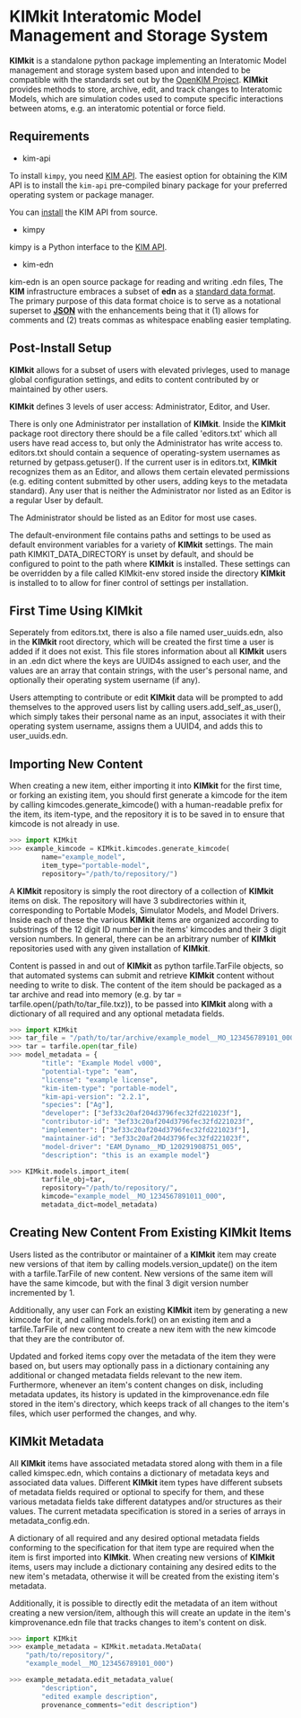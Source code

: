 # KIMkit Interatomic Model Management and Storage System

**KIMkit** is a standalone python package implementing an Interatomic Model management and storage system based upon and intended to be compatible with the standards set out by the [OpenKIM Project](https://openkim.org). **KIMkit** provides methods to store, archive, edit, and track changes to Interatomic Models, which are simulation codes used to compute specific interactions between atoms, e.g. an interatomic potential or force field.

## Requirements

- kim-api

To install `kimpy`, you need [KIM API](https://openkim.org/kim-api). The
easiest option for obtaining the KIM API is to install the `kim-api`
pre-compiled binary package for your preferred operating system or package
manager.

You can
[install](https://openkim.org/doc/usage/obtaining-models#installing_api)
the KIM API from source.

- kimpy

kimpy is a Python interface to the [KIM API](https://openkim.org/kim-api).

- kim-edn

kim-edn is an open source package for reading and writing .edn files,
The **KIM** infrastructure embraces a subset of **edn** as a
[standard data format](https://openkim.org/doc/schema/edn-format). The
primary purpose of this data format choice is to serve as a notational
superset to [**JSON**](https://en.wikipedia.org/wiki/JSON) with the
enhancements being that it (1) allows for comments and (2) treats commas as
whitespace enabling easier templating.

## Post-Install Setup

**KIMkit** allows for a subset of users with elevated privleges, used to manage global configuration settings, and
edits to content contributed by or maintained by other users.

**KIMkit** defines 3 levels of user access: Administrator, Editor, and User.

There is only one Administrator per installation of **KIMkit**. Inside the **KIMkit** package root directory there should be
a file called 'editors.txt' which all users have read access to, but only the Administrator has write access to. editors.txt should contain a sequence of operating-system usernames as returned by getpass.getuser().
If the current user is in editors.txt, **KIMkit** recognizes them as an Editor, and allows them certain
elevated permissions (e.g. editing content submitted by other users, adding keys to the metadata standard).
Any user that is neither the Administrator nor listed as an Editor is a regular User by default.

The Administrator should be listed as an Editor for most use cases.

The default-environment file contains paths and settings to be used as default environment variables for a variety of **KIMkit** settings. The main path KIMKIT_DATA_DIRECTORY is unset by default, and should be configured to point to the path where **KIMkit** is installed. These settings can be overridden by a file called KIMkit-env stored inside the directory **KIMkit** is installed to to allow for finer control of settings per installation.

## First Time Using KIMkit

Seperately from editors.txt, there is also a file named user_uuids.edn, also in the **KIMkit** root directory, which will be created the first time a user is added if it does not exist.
This file stores information about all **KIMkit** users in an .edn dict where the keys are
UUID4s assigned to each user, and the values are an array that contain strings, with the user's personal name,
and optionally their operating system username (if any).

Users attempting to contribute or edit **KIMkit** data will be prompted to add themselves to the approved users list
by calling users.add_self_as_user(), which simply takes their personal name as an input, associates it with their
operating system username, assigns them a UUID4, and adds this to user_uuids.edn.

## Importing New Content

When creating a new item, either importing it into **KIMkit** for the first time, or forking an existing item,
you should first generate a kimcode for the item by calling kimcodes.generate_kimcode() with a human-readable prefix
for the item, its item-type, and the repository it is to be saved in to ensure that kimcode is not already in use.


```py
>>> import KIMkit
>>> example_kimcode = KIMkit.kimcodes.generate_kimcode(
        name="example_model",
        item_type="portable-model",
        repository="/path/to/repository/")
```

A **KIMkit** repository is simply the root directory of a collection of **KIMkit** items on disk. The repository will have 3 subdirectories within it, corresponding to Portable Models, Simulator Models, and Model Drivers. Inside each of these the various **KIMkit** items are organized according to substrings of the 12 digit ID number in the items' kimcodes and their 3 digit version numbers. In general, there can be an arbitrary number of **KIMkit** repositories used with any given installation of **KIMkit**.

Content is passed in and out of **KIMkit** as python tarfile.TarFile objects, so that automated systems can submit and retrieve **KIMkit** content without needing to write to disk. The content of the item should be packaged as a tar archive and read into memory (e.g. by tar = tarfile.open(/path/to/tar_file.txz)), to be passed into **KIMkit**
along with a dictionary of all required and any optional metadata fields.

```py
>>> import KIMkit
>>> tar_file = "/path/to/tar/archive/example_model__MO_123456789101_000.txz"
>>> tar = tarfile.open(tar_file)
>>> model_metadata = {
        "title": "Example Model v000",
        "potential-type": "eam",
        "license": "example license",
        "kim-item-type": "portable-model",
        "kim-api-version": "2.2.1",
        "species": ["Ag"],
        "developer": ["3ef33c20af204d3796fec32fd221023f"],
        "contributor-id": "3ef33c20af204d3796fec32fd221023f",
        "implementer": ["3ef33c20af204d3796fec32fd221023f"],
        "maintainer-id": "3ef33c20af204d3796fec32fd221023f",
        "model-driver": "EAM_Dynamo__MD_120291908751_005",
        "description": "this is an example model"}

>>> KIMkit.models.import_item(
        tarfile_obj=tar,
        repository="/path/to/repository/",
        kimcode="example_model__MO_1234567891011_000",
        metadata_dict=model_metadata)
```

## Creating New Content From Existing KIMkit Items

Users listed as the contributor or maintainer of a **KIMkit** item may create new versions of that item by calling
models.version_update() on the item with a tarfile.TarFile of new content. New versions of the same item will have the same
kimcode, but with the final 3 digit version number incremented by 1.

Additionally, any user can Fork an existing **KIMkit** item by generating a new kimcode for it, and calling models.fork()
on an existing item and a tarfile.TarFile of new content to create a new item with the new kimcode that they are the contributor of.

Updated and forked items copy over the metadata of the item they were based on, but users may optionally pass in a dictionary
containing any additional or changed metadata fields relevant to the new item. Furthermore, whenever an item's content changes on disk, including metadata updates, its history is updated in the kimprovenance.edn file stored in the item's directory, which keeps track of all changes to the item's files, which user performed the changes, and why.

## KIMkit Metadata

All **KIMkit** items have associated metadata stored along with them in a file called kimspec.edn, which contains a dictionary of metadata keys and associated data values. Different **KIMkit** item types have different subsets of metadata fields required or optional to specify for them, and these various metadata fields take different datatypes and/or structures as their values. The current metadata specification is stored in a series of arrays in metadata_config.edn.

A dictionary of all required and any desired optional metadata fields conforming to the specification for that item type are required when the item is first imported into **KIMkit**. When creating new versions of **KIMkit** items, users may include a dictionary containing any desired edits to the new item's metadata, otherwise it will be created from the existing item's metadata.

Additionally, it is possible to directly edit the metadata of an item without creating a new version/item, although this will create an update in the item's kimprovenance.edn file that tracks changes to item's content on disk.

```py
>>> import KIMkit
>>> example_metadata = KIMkit.metadata.MetaData(
    "path/to/repository/",
    "example_model__MO_123456789101_000")

>>> example_metadata.edit_metadata_value(
        "description",
        "edited example description",
        provenance_comments="edit description")
```
